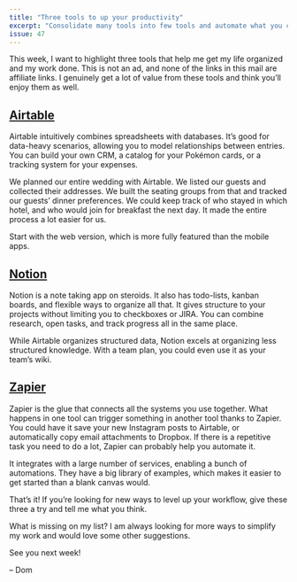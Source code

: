 ```yaml
---
title: "Three tools to up your productivity"
excerpt: "Consolidate many tools into few tools and automate what you can."
issue: 47
---
```

This week, I want to highlight three tools that help me get my life organized and my work done. This is not an ad, and none of the links in this mail are affiliate links. I genuinely get a lot of value from these tools and think you’ll enjoy them as well.


## [Airtable](https://airtable.com)

Airtable intuitively combines spreadsheets with databases. It’s good for data-heavy scenarios, allowing you to model relationships between entries. You can build your own CRM, a catalog for your Pokémon cards, or a tracking system for your expenses.

We planned our entire wedding with Airtable. We listed our guests and collected their addresses. We built the seating groups from that and tracked our guests’ dinner preferences. We could keep track of who stayed in which hotel, and who would join for breakfast the next day. It made the entire process a lot easier for us.

Start with the web version, which is more fully featured than the mobile apps.


## [Notion](https://notion.so)

Notion is a note taking app on steroids. It also has todo-lists, kanban boards, and flexible ways to organize all that. It gives structure to your projects without limiting you to checkboxes or JIRA. You can combine research, open tasks, and track progress all in the same place.

While Airtable organizes structured data, Notion excels at organizing less structured knowledge. With a team plan, you could even use it as your team’s wiki.


## [Zapier](https://zapier.com)

Zapier is the glue that connects all the systems you use together. What happens in one tool can trigger something in another tool thanks to Zapier. You could have it save your new Instagram posts to Airtable, or automatically copy email attachments to Dropbox. If there is a repetitive task you need to do a lot, Zapier can probably help you automate it.

It integrates with a large number of services, enabling a bunch of automations. They have a big library of examples, which makes it easier to get started than a blank canvas would.


That’s it! If you’re looking for new ways to level up your workflow, give these three a try and tell me what you think.

What is missing on my list? I am always looking for more ways to simplify my work and would love some other suggestions.

See you next week!

– Dom
